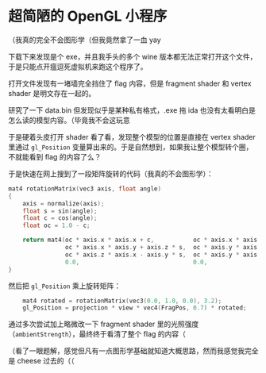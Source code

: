# 超简陋的 OpenGL 小程序

（我真的完全不会图形学（但我竟然拿了一血 yay

下载下来发现是个 exe，并且我手头的多个 wine 版本都无法正常打开这个文件，于是只能点开瘟逗死虚拟机来跑这个程序了。

打开文件发现有一堵墙完全挡住了 flag 内容，但是 fragment shader 和 vertex shader 是明文存在一起的。

研究了一下 data.bin 但发现似乎是某种私有格式，.exe 拖 ida 也没有太看明白是怎么读的模型内容。（毕竟我不会这玩意

于是硬着头皮打开 shader 看了看，发现整个模型的位置是直接在 vertex shader 里通过 `gl_Position` 变量算出来的。于是自然想到，如果我让整个模型转个圈，不就能看到 flag 的内容了么？

于是快速在网上搜到了一段矩阵旋转的代码（我真的不会图形学）：

```c
mat4 rotationMatrix(vec3 axis, float angle)
{
    axis = normalize(axis);
    float s = sin(angle);
    float c = cos(angle);
    float oc = 1.0 - c;

    return mat4(oc * axis.x * axis.x + c,           oc * axis.x * axis.y - axis.z * s,  oc * axis.z * axis.x + axis.y * s,  0.0,
                oc * axis.x * axis.y + axis.z * s,  oc * axis.y * axis.y + c,           oc * axis.y * axis.z - axis.x * s,  0.0,
                oc * axis.z * axis.x - axis.y * s,  oc * axis.y * axis.z + axis.x * s,  oc * axis.z * axis.z + c,           0.0,
                0.0,                                0.0,                                0.0,                                1.0);
}
```

然后把 `gl_Position` 乘上旋转矩阵：

```c
    mat4 rotated = rotationMatrix(vec3(0.0, 1.0, 0.0), 3.2);
    gl_Position = projection * view * vec4(FragPos, 0.7) * rotated;
```

通过多次尝试加上略微改一下 fragment shader 里的光照强度（`ambientStrength`），最终终于看清了整个 flag 的内容（

（看了一眼题解，感觉但凡有一点图形学基础就知道大概思路，然而我感觉我完全是 cheese 过去的（（